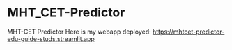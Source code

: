 # MHT_CET-Predictor
MHT-CET Predictor
Here is my webapp deployed: https://mhtcet-predictor-edu-guide-studs.streamlit.app
